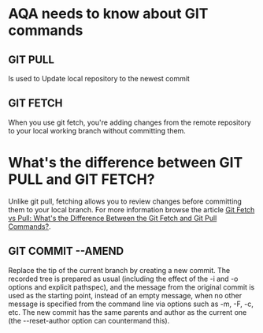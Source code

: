 # AQA needs to know about GIT commands
## **GIT PULL**
Is used to Update local repository to the newest commit
## **GIT FETCH**
When you use git fetch, you're adding changes from the remote repository to your local working branch without committing them.
# What's the difference between **GIT PULL** and **GIT FETCH**?
Unlike git pull, fetching allows you to review changes before committing them to your local branch.
For more information browse the article [Git Fetch vs Pull: What's the Difference Between the Git Fetch and Git Pull Commands?](https://www.freecodecamp.org/news/git-fetch-vs-pull/).
## **GIT COMMIT --AMEND**
Replace the tip of the current branch by creating a new commit. The recorded tree is prepared as usual (including the effect of the -i and -o options and explicit pathspec), and the message from the original commit is used as the starting point, instead of an empty message, when no other message is specified from the command line via options such as -m, -F, -c, etc. The new commit has the same parents and author as the current one (the --reset-author option can countermand this).

